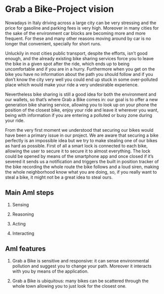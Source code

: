 # Grab a Bike-Project vision

Nowadays in Italy driving across a large city can be very stressing and the price for gasoline and parking fees is very high. Moreover in many cities for the sake of the environment car blocks are becoming more and more frequent. For these and many other reasons moving around by car is no longer that convenient, specially for short runs. 
  
Unluckily in most cities public transport, despite the efforts, isn’t good enough, and the already existing bike sharing services force you to leave the bike in a given spot after the ride, which ends up to being uncomfortable and if you are in a hurry. Furthermore when you get on the bike you have no information about the path you should follow and if you don’t know the city very well you could end up stuck in some over-polluted place which would make your ride a very undesirable experience.
  
Nevertheless bike sharing is still a good idea for both the environment and our wallets, so that’s where Grab a Bike comes in: our goal is to offer a new generation bike sharing service, allowing you to look up on your phone the position of the closest bike, enjoy your ride and leave it wherever you want, being with information if you are entering a polluted or busy zone during your ride.

From the very first moment we understood that securing our bikes would have been a primary issue in our project. We are aware that securing a bike perfectly is an impossible idea but we try to make stealing one of our bikes as hard as possible. First of all a smart lock is connected to each bike, allowing the user to secure it to secure it to almost everything. The lock could be opened by means of the smartphone app and once closed if it’s severed it sends us a notification and triggers the built in position tracker of the bike recording the whole route the bike follows and a loud siren, making the whole neighborhood know what you are doing, so, if you really want to steal a bike, it might not be a great idea to steal ours.


## Main AmI steps

1. Sensing
 
2. Reasoning
 
3. Acting
 
4. Interacting
 
## AmI features
 
1. Grab a Bike is sensitive and responsive: it can sense environmental pollution and suggest you to change your path. Moreover it interacts with you by means of the application.
 
2. Grab a Bike is ubiquitous: many bikes can be scattered through the whole town allowing you to just look for the closest one.
